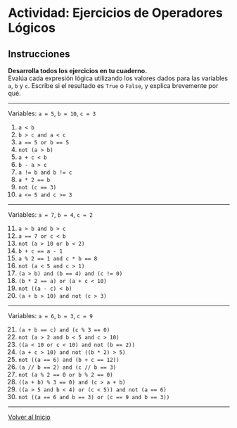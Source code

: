# Actividad: Ejercicios de Operadores Lógicos 

## Instrucciones
**Desarrolla todos los ejercicios en tu cuaderno.**  
Evalúa cada expresión lógica utilizando los valores dados para las variables `a`, `b` y `c`. Escribe si el resultado es `True` o `False`, y explica brevemente por qué.

---



Variables: `a = 5`, `b = 10`, `c = 3`

1. `a < b`
2. `b > c and a < c`
3. `a == 5 or b == 5`
4. `not (a > b)`
5. `a + c < b`
6. `b - a > c`
7. `a != b and b != c`
8. `a * 2 == b`
9. `not (c == 3)`
10. `a <= 5 and c >= 3`

---

Variables: `a = 7`, `b = 4`, `c = 2`

11. `a > b and b > c`
12. `a == 7 or c < b`
13. `not (a > 10 or b < 2)`
14. `b + c == a - 1`
15. `a % 2 == 1 and c * b == 8`
16. `not (a < 5 and c > 1)`
17. `(a > b) and (b == 4) and (c != 0)`
18. `(b * 2 == a) or (a + c < 10)`
19. `not ((a - c) < b)`
20. `(a + b > 10) and not (c > 3)`

---


Variables: `a = 6`, `b = 3`, `c = 9`

21. `(a + b == c) and (c % 3 == 0)`
22. `not (a > 2 and b < 5 and c > 10)`
23. `((a < 10 or c < 10) and not (b == 2))`
24. `(a + c > 10) and not ((b * 2) > 5)`
25. `not ((a == 6) and (b + c == 12))`
26. `(a // b == 2) and (c // b == 3)`
27. `not (a % 2 == 0 or b % 2 == 0)`
28. `((a + b) % 3 == 0) and (c > a + b)`
29. `((a > 5 and b < 4) or (c < 5)) and not (a == 6)`
30. `not ((a == 6 and b == 3) or (c == 9 and b == 3))`

---

[Volver al Inicio](./README.md)
